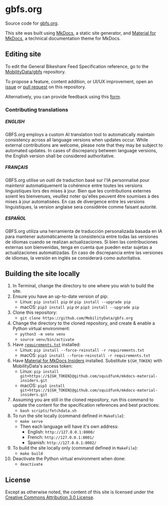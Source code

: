 # gbfs.org

Source code for [gbfs.org](https://gbfs.org/). 

This site was built using [MkDocs](https://www.mkdocs.org/), a static site generator, and [Material for MkDocs](https://squidfunk.github.io/mkdocs-material/), a technical documentation theme for MkDocs.

## Editing site

To edit the General Bikeshare Feed Specification reference, go to the [MobilityData/gbfs](https://github.com/MobilityData/gbfs/) repository.

To propose a feature, content addition, or UI/UX improvement, open an [issue](https://github.com/MobilityData/gbfs.org/issues/new) or [pull request](https://github.com/MobilityData/gbfs.org/pulls) on this repository. 

Alternatively, you can provide feedback using this [form](https://form.typeform.com/to/BCiwESfg).

### Contributing translations

##### ENGLISH
GBFS.org employs a custom AI translation tool to automatically maintain consistency across all language versions when updates occur. While external contributions are welcome, please note that they may be subject to automated updates. In cases of discrepancy between language versions, the English version shall be considered authoritative.

##### FRANÇAIS
GBFS.org utilise un outil de traduction basé sur l'IA personnalisé pour maintenir automatiquement la cohérence entre toutes les versions linguistiques lors des mises à jour. Bien que les contributions externes soient les bienvenues, veuillez noter qu'elles peuvent être soumises à des mises à jour automatisées. En cas de divergence entre les versions linguistiques, la version anglaise sera considérée comme faisant autorité.

##### ESPAÑOL
GBFS.org utiliza una herramienta de traducción personalizada basada en IA para mantener automáticamente la consistencia entre todas las versiones de idiomas cuando se realizan actualizaciones. Si bien las contribuciones externas son bienvenidas, tenga en cuenta que pueden estar sujetas a actualizaciones automatizadas. En caso de discrepancia entre las versiones de idiomas, la versión en inglés se considerará como autoritativa.

## Building the site locally

1. In Terminal, change the directory to one where you wish to build the site.
1. Ensure you have an up-to-date version of pip: 
   - Linux: `pip install pip` or `pip install --upgrade pip`
   - macOS: `pip3 install pip` or `pip3 install --upgrade pip`
1. Clone this repository:
   - `git clone https://github.com/MobilityData/gbfs.org`
1. Change the directory to the cloned repository, and create & enable a Python virtual environment:
   - `python3 -m venv venv`
   - `source venv/bin/activate`
1. Have [`requirements.txt`](requirements.txt) installed:
   - Linux: `pip install --force-reinstall -r requirements.txt`
   - macOS: `pip3 install --force-reinstall -r requirements.txt`
1. Have [Material for MkDocs Insiders](https://squidfunk.github.io/mkdocs-material/insiders/`) installed. Substitute `${GH_TOKEN}` with MobilityData's access token:
   - Linux: `pip install git+https://${GH_TOKEN}@github.com/squidfunk/mkdocs-material-insiders.git`
   - macOS: `pip3 install git+https://${GH_TOKEN}@github.com/squidfunk/mkdocs-material-insiders.git`
1. Assuming you are still in the cloned repository, run this command to update the content for the specification references and best practices:
   - `bash scripts/fetchdata.sh`
1. To run the site locally (command defined in `MakeFile`):
   - `make serve`
   - Then each language will have it's own address:
     - English: `http://127.0.0.1:8000/`
     - French: `http://127.0.0.1:8001/`
     - Spanish: `http://127.0.0.1:8002/`
1. To build the site locally only (command defined in `MakeFile`):
   - `make build`
1. Deactivate the Python virtual environment when done:
   - `deactivate`

## License

Except as otherwise noted, the content of this site is licensed under the [Creative Commons Attribution 3.0 License](https://creativecommons.org/licenses/by/3.0/).

